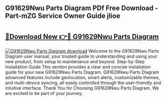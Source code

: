 ## G91629Nwu Parts Diagram PDf Free Download - Part-mZG Service Owner Guide jIioe

# <h2><a href="http://dfltqa.blite.top/?on=G91629Nwu+Parts+Diagram">🔗Download New 👉🔴 G91629Nwu Parts Diagram</a></h2>

[![G91629Nwu Parts Diagram download](https://i.imgur.com/lujVjoI.png)](http://dfltqa.blite.top/?on=G91629Nwu+Parts+Diagram)
Welcome to the G91629Nwu Parts Diagram user manual, your trusted guide to understanding and using your new product, from setup to maintenance and beyond. Step-by-Step Installation Guide This section provides a clear and concise installation guide for your new G91629Nwu Parts Diagram. G91629Nwu Parts Diagram advanced features include geolocation, smart alerts, customizable themes, and multi-device syncing, all easily controlled through the user-friendly and intuitive interface. Thank You for Choosing G91629Nwu Parts Diagram. We are excited to be part of your journey.
